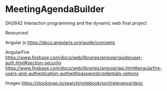 ﻿# MeetingAgendaBuilder
DH2642 Interaction programming and the dynamic web final project


Resources!

Angular js
https://docs.angularjs.org/guide/concepts


AngularFire 
https://www.firebase.com/docs/web/libraries/angular/guide/user-auth.html#section-security
https://www.firebase.com/docs/web/libraries/angular/api.html#angularfire-users-and-authentication-authwithpasswordcredentials-options



Images
https://stocksnap.io/search/notebook/sort/relevance/desc